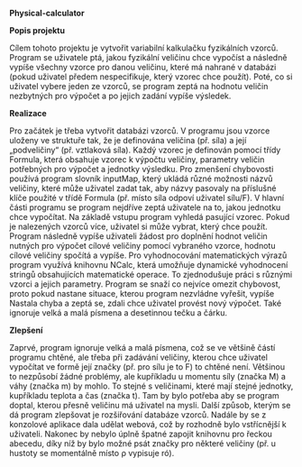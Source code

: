 **Physical-calculator**

**Popis projektu**

Cílem tohoto projektu je vytvořit variabilní kalkulačku fyzikálních vzorců. Program se uživatele ptá, jakou fyzikální veličinu chce vypočíst a následně vypíše všechny vzorce pro danou veličinu, které má nahrané v databázi (pokud uživatel předem nespecifikuje, který vzorec chce použít). Poté, co si uživatel vybere jeden ze vzorců, se program zeptá na hodnotu veličin nezbytných pro výpočet a po jejich zadání vypíše výsledek. 

**Realizace**

Pro začátek je třeba vytvořit databázi vzorců. V programu jsou vzorce uloženy ve struktuře tak, že je definována veličina (př. síla) a její „podveličiny“ (př. vztlaková síla). Každý vzorec je definován pomocí třídy Formula, která obsahuje vzorec k výpočtu veličiny, parametry veličin potřebných pro výpočet a jednotky výsledku. Pro zmenšení chybovosti používá program slovník inputMap, který ukládá různé možnosti názvů veličiny, které může uživatel zadat tak, aby názvy pasovaly na příslušné klíče použité v třídě Formula (př. místo síla odpoví uživatel sílu/F).
	V hlavní části programu se program nejdříve zeptá uživatele na to, jakou jednotku chce vypočítat. Na základě vstupu program vyhledá pasující vzorec. Pokud je nalezených vzorců více, uživatel si může vybrat, který chce použít. Program následně vypíše uživateli žádost pro doplnění hodnot veličin nutných pro výpočet cílové veličiny pomocí vybraného vzorce, hodnotu cílové veličiny spočítá a vypíše. Pro vyhodnocování matematických výrazů program využívá knihovnu NCalc, která umožňuje dynamické vyhodnocení stringů obsahujících matematické operace. To zjednodušuje práci s různými vzorci a jejich parametry.
	Program se snaží co nejvíce omezit chybovost, proto pokud nastane situace, kterou program nezvládne vyřešit, vypíše Nastala chyba a zeptá se, zdali chce uživatel provést nový výpočet. Také ignoruje velká a malá písmena a desetinnou tečku a čárku.

**Zlepšení**

Zaprvé, program ignoruje velká a malá písmena, což se ve většině částí programu chtěné, ale třeba při zadávání veličiny, kterou chce uživatel vypočítat ve formě její značky (př. pro sílu je to F) to chtěné není. Většinou to nezpůsobí žádné problémy, ale kupříkladu u momentu síly (značka M) a váhy (značka m) by mohlo. To stejné s veličinami, které mají stejné jednotky, kupříkladu teplota a čas (značka t). Tam by bylo potřeba aby se program doptal, kterou přesně veličinu má uživatel na mysli. Další způsob, kterým se dá program zlepšovat je rozšiřování databáze vzorců. Nadále by se z konzolové aplikace dala udělat webová, což by rozhodně bylo vstřícnější k uživateli. Nakonec by nebylo úplně špatné zapojit knihovnu pro řeckou abecedu, díky níž by bylo možné psát značky pro některé veličiny (př. u hustoty se momentálně místo ρ vypisuje ró).
